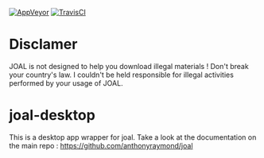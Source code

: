 [![AppVeyor](https://ci.appveyor.com/api/projects/status/qrk3dtb818i4ea9b?svg=true)](https://ci.appveyor.com/project/anthonyraymond/joal-desktop)
[![TravisCI](https://travis-ci.org/anthonyraymond/joal-desktop.svg?branch=master)](https://travis-ci.org/anthonyraymond/joal-desktop)

# Disclamer
JOAL is not designed to help you download illegal materials ! Don't break your country's law. I couldn't be held responsible for illegal activities performed by your usage of JOAL.


# joal-desktop
This is a desktop app wrapper for joal. Take a look at the documentation on the main repo : https://github.com/anthonyraymond/joal

